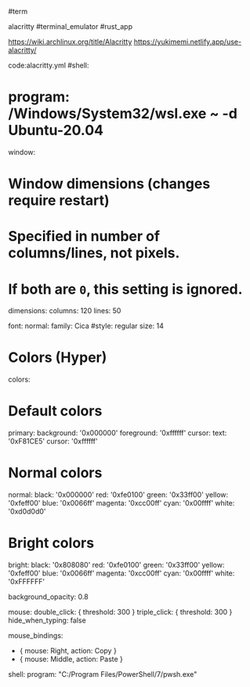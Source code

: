#term

alacritty
#terminal_emulator #rust_app

https://wiki.archlinux.org/title/Alacritty
https://yukimemi.netlify.app/use-alacritty/

code:alacritty.yml
 #shell:
 #  program: /Windows/System32/wsl.exe ~ -d Ubuntu-20.04
 
 window:
   # Window dimensions (changes require restart)
   #
   # Specified in number of columns/lines, not pixels.
   # If both are `0`, this setting is ignored.
   dimensions:
     columns: 120
     lines: 50
 
 font:
   normal:
     family: Cica
     #style: regular
   size: 14
  
 # Colors (Hyper)
 colors:
   # Default colors
   primary:
     background: '0x000000'
     foreground: '0xffffff'
   cursor:
     text: '0xF81CE5'
     cursor: '0xffffff'
  
   # Normal colors
   normal:
     black:   '0x000000'
     red:     '0xfe0100'
     green:   '0x33ff00'
     yellow:  '0xfeff00'
     blue:    '0x0066ff'
     magenta: '0xcc00ff'
     cyan:    '0x00ffff'
     white:   '0xd0d0d0'
  
   # Bright colors
   bright:
     black:   '0x808080'
     red:     '0xfe0100'
     green:   '0x33ff00'
     yellow:  '0xfeff00'
     blue:    '0x0066ff'
     magenta: '0xcc00ff'
     cyan:    '0x00ffff'
     white:   '0xFFFFFF'
  
 background_opacity: 0.8
  
 mouse:
   double_click: { threshold: 300 }
   triple_click: { threshold: 300 }
   hide_when_typing: false
 
 mouse_bindings:
   - { mouse: Right, action: Copy }
   - { mouse: Middle, action: Paste }
   
  shell:
      program: "C:/Program Files/PowerShell/7/pwsh.exe"
